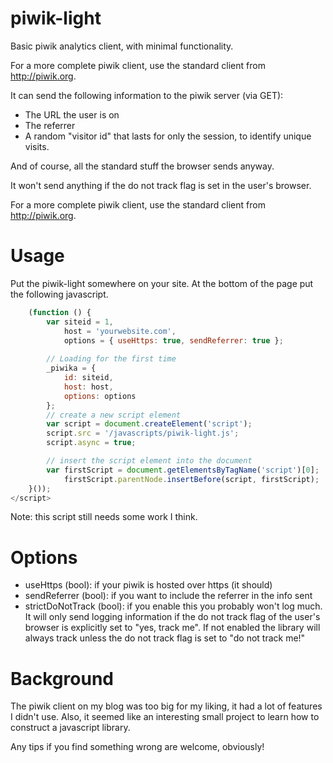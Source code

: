 piwik-light
===========

Basic piwik analytics client, with minimal functionality.

For a more complete piwik client, use the standard client from http://piwik.org.

It can send the following information to the piwik server (via GET):

- The URL the user is on
- The referrer
- A random "visitor id" that lasts for only the session, to identify unique
  visits.

And of course, all the standard stuff the browser sends anyway.

It won't send anything if the do not track flag is set in the user's browser.

For a more complete piwik client, use the standard client from http://piwik.org.

Usage
=====

Put the piwik-light somewhere on your site. At the bottom of the page put
the following javascript.

```javascript
    (function () {
        var siteid = 1,
            host = 'yourwebsite.com',
            options = { useHttps: true, sendReferrer: true };
        
        // Loading for the first time
        _piwika = {
            id: siteid,
            host: host,
            options: options 
        };
        // create a new script element
        var script = document.createElement('script');
        script.src = '/javascripts/piwik-light.js';
        script.async = true;

        // insert the script element into the document
        var firstScript = document.getElementsByTagName('script')[0];
            firstScript.parentNode.insertBefore(script, firstScript);
    }());
</script>
```

Note: this script still needs some work I think.

Options
=======

- useHttps (bool): if your piwik is hosted over https (it should)
- sendReferrer (bool): if you want to include the referrer in the info sent
- strictDoNotTrack (bool): if you enable this you probably won't log much. It
  will only send logging information if the do not track flag of the user's
  browser is explicitly set to "yes, track me". If not enabled the library 
  will always track unless the do not track flag is set to "do not track me!"

Background
==========

The piwik client on my blog was too big for my liking, it had a lot of features
I didn't use. Also, it seemed like an interesting small project to learn how to
construct a javascript library.

Any tips if you find something wrong are welcome, obviously!
